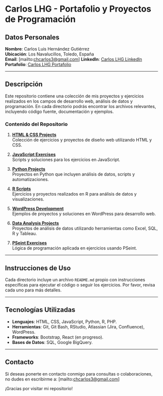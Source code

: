 # Carlos LHG - Portafolio y Proyectos de Programación

## Datos Personales

**Nombre**: Carlos Luis Hernández Gutiérrez  
**Ubicación**: Los Navalucillos, Toledo, España  
**Email**: [mailto:chcarlos3@gmail.com]
**LinkedIn**: [Carlos LHG LinkedIn](https://www.linkedin.com/in/carloslhg)  
**Portafolio**: [Carlos LHG Portafolio](https://github.com/carloslhg/repo/)

---

## Descripción

Este repositorio contiene una colección de mis proyectos y ejercicios realizados en los campos de desarrollo web, análisis de datos y programación. En cada directorio podrás encontrar los archivos relevantes, incluyendo código fuente, documentación y ejemplos.

### Contenido del Repositorio

1. **[HTML & CSS Projects](./html-css-projects/)**  
   Colección de ejercicios y proyectos de diseño web utilizando HTML y CSS.

2. **[JavaScript Exercises](./javascript-exercises/)**  
   Scripts y soluciones para los ejercicios en JavaScript.

3. **[Python Projects](./python-projects/)**  
   Proyectos en Python que incluyen análisis de datos, scripts y automatizaciones.

4. **[R Scripts](./r-scripts/)**  
   Ejercicios y proyectos realizados en R para análisis de datos y visualizaciones.

5. **[WordPress Development](./wordpress-development/)**  
   Ejemplos de proyectos y soluciones en WordPress para desarrollo web.

6. **[Data Analysis Projects](./data-analysis-projects/)**  
   Proyectos de análisis de datos utilizando herramientas como Excel, SQL, R y Tableau.

7. **[PSeint Exercises](./pseint-exercises/)**  
   Lógica de programación aplicada en ejercicios usando PSeint.

---

## Instrucciones de Uso

Cada directorio incluye un archivo `README.md` propio con instrucciones específicas para ejecutar el código o seguir los ejercicios. Por favor, revisa cada uno para más detalles.

---

## Tecnologías Utilizadas

- **Lenguajes**: HTML, CSS, JavaScript, Python, R, PHP.
- **Herramientas**: Git, Git Bash, RStudio, Atlassian (Jira, Confluence), WordPress.
- **Frameworks**: Bootstrap, React (en progreso).
- **Bases de Datos**: SQL, Google BigQuery.

---

## Contacto

Si deseas ponerte en contacto conmigo para consultas o colaboraciones, no dudes en escribirme a: [mailto:chcarlos3@gmail.com]

¡Gracias por visitar mi repositorio!
